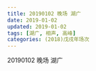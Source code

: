```yaml
---
title: 20190102 晚场 湖广
date: 2019-01-02
updated: 2019-01-02
tags: [湖广, 相声, 高峰]
categories: (2018)戊戌年场次 
---
```

20190102 晚场 湖广
